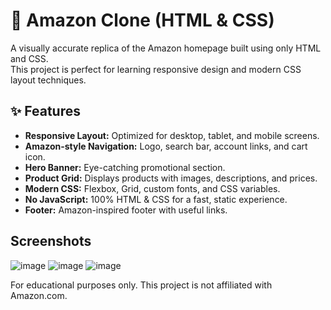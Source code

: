 # 🛒 Amazon Clone (HTML & CSS)

A visually accurate replica of the Amazon homepage built using only HTML and CSS.  
This project is perfect for learning responsive design and modern CSS layout techniques.

## ✨ Features

-   **Responsive Layout:** Optimized for desktop, tablet, and mobile screens.
-   **Amazon-style Navigation:** Logo, search bar, account links, and cart icon.
-   **Hero Banner:** Eye-catching promotional section.
-   **Product Grid:** Displays products with images, descriptions, and prices.
-   **Modern CSS:** Flexbox, Grid, custom fonts, and CSS variables.
-   **No JavaScript:** 100% HTML & CSS for a fast, static experience.
-   **Footer:** Amazon-inspired footer with useful links.


## Screenshots

![image](https://github.com/user-attachments/assets/d8cb8326-383c-4e8b-bf20-7a7de6885faf)
![image](https://github.com/user-attachments/assets/3164f744-7b13-44c3-ac99-d68724b53463)
![image](https://github.com/user-attachments/assets/257aeb54-02e3-4356-bb7a-5c77a1d46255)

For educational purposes only. This project is not affiliated with Amazon.com.
